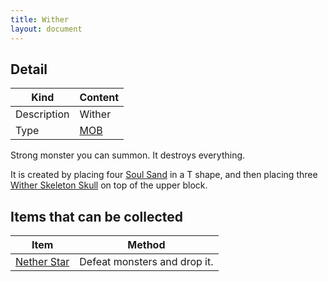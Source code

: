 ```yaml
---
title: Wither
layout: document
---
```

## Detail

|Kind|Content|
|---|---|
|Description|Wither|
|Type|[MOB](MOB)|

Strong monster you can summon. It destroys everything.

It is created by placing four [Soul Sand](Soul_Sand) in a T shape, and then placing three [Wither Skeleton Skull](Wither_Skeleton_Skull) on top of the upper block.

## Items that can be collected

|Item|Method|
|---|---|
|[Nether Star](Nether_Star)|Defeat monsters and drop it.|
